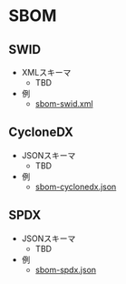 # SBOM

## SWID
* XMLスキーマ
  * TBD
* 例
  * [ sbom-swid.xml ](examples/sbom-swid.xml)

## CycloneDX
* JSONスキーマ
  * TBD
* 例
  * [ sbom-cyclonedx.json ](examples/sbom-cyclonedx.json)

## SPDX
* JSONスキーマ
  * TBD
* 例
  * [ sbom-spdx.json ](examples/sbom-spdx.json)